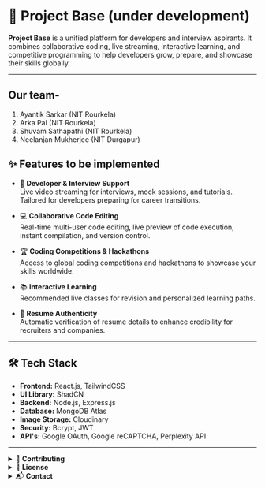 # 🚀 Project Base (under development)

**Project Base** is a unified platform for developers and interview aspirants. It combines collaborative coding, live streaming, interactive learning, and competitive programming to help developers grow, prepare, and showcase their skills globally.

---

## Our team-

1.  Ayantik Sarkar (NIT Rourkela)
2.  Arka Pal (NIT Rourkela)
3.  Shuvam Sathapathi (NIT Rourkela)
4.  Neelanjan Mukherjee (NIT Durgapur)

## ✨ Features to be implemented

- 🎯 **Developer & Interview Support**  
  Live video streaming for interviews, mock sessions, and tutorials. Tailored for developers preparing for career transitions.

- 💻 **Collaborative Code Editing**  
  Real-time multi-user code editing, live preview of code execution, instant compilation, and version control.

- 🏆 **Coding Competitions & Hackathons**  
  Access to global coding competitions and hackathons to showcase your skills worldwide.

- 📚 **Interactive Learning**  
  Recommended live classes for revision and personalized learning paths.

- 📝 **Resume Authenticity**  
  Automatic verification of resume details to enhance credibility for recruiters and companies.

---

## 🛠️ Tech Stack

- **Frontend:** React.js, TailwindCSS
- **UI Library:** ShadCN
- **Backend:** Node.js, Express.js
- **Database:** MongoDB Atlas
- **Image Storage:** Cloudinary
- **Security:** Bcrypt, JWT
- **API's:** Google OAuth, Google reCAPTCHA, Perplexity API

---

<details>
  <summary>🤝 <strong>Contributing</strong></summary>

Contributions are welcome! Follow these steps:

1. Fork the repository.
2. Create a new branch: `git checkout -b feature/YourFeature`
3. Commit your changes: `git commit -m 'Add some feature'`
4. Push to the branch: `git push origin feature/YourFeature`
5. Open a Pull Request

</details>

<details>
  <summary>📄 <strong>License</strong></summary>

This project is licensed under the **Apache License 2.0** - see the [LICENSE](LICENSE) file for details.

</details>

<details>
  <summary>📬 <strong>Contact</strong></summary>

## For feedback or collaboration:  
### Ayantik Sarkar
* **Email:** ayantik.sarkar2020@gmail.com  
* **LinkedIn:** https://www.linkedin.com/in/ayantiksarkar
### Arka Pal
* **Email:** somap982@gmail.com  
* **LinkedIn:** https://www.linkedin.com/in/arka-pal-678578380/
### Shuvam Sathapathi
* **Email:** shuvamsatapathi@gmail.com  
* **LinkedIn:** https://www.linkedin.com/in/shuvam-satapathi-9800coc/

</details>
